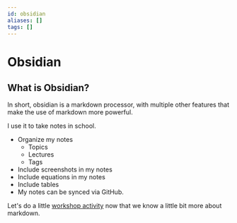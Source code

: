 ```yaml
---
id: obsidian
aliases: []
tags: []
---
```




# Obsidian

## What is Obsidian?

In short, obsidian is a markdown processor, with multiple other features that make the use of markdown more powerful.

I use it to take notes in school.

- Organize my notes 
	- Topics 
	- Lectures
	- Tags
- Include screenshots in my notes
- Include equations in my notes
- Include tables
- My notes can be synced via GitHub.



Let's do a little [workshop activity](./activity.md) now that we know a little bit more about markdown.
